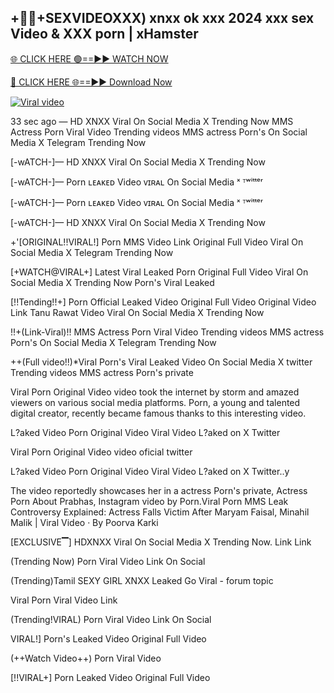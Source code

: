 ## +👙🍆+SEXVIDEOXXX) xnxx ok xxx 2024 xxx sex Video & XXX porn | xHamster

[🌐 CLICK HERE 🟢==►► WATCH NOW](https://trinoy99.blogspot.com/)


[🔴 CLICK HERE 🌐==►► Download Now](https://pornvideos199.blogspot.com/)

[![Viral video](https://i.imgur.com/E4ahGHU.jpg)](https://trinoy99.blogspot.com/)


33 sec ago —  HD XNXX Viral On Social Media X Trending Now MMS Actress   Porn Viral Video Trending videos MMS actress   Porn's On Social Media X Telegram Trending Now

[-wATCH-]—  HD XNXX Viral On Social Media X Trending Now

[-wATCH-]—   Porn ʟᴇᴀᴋᴇᴅ Video ᴠɪʀᴀʟ On Social Media ˣ ᵀʷⁱᵗᵗᵉʳ

[-wATCH-]—   Porn ʟᴇᴀᴋᴇᴅ Video ᴠɪʀᴀʟ On Social Media ˣ ᵀʷⁱᵗᵗᵉʳ

[-wATCH-]—  HD XNXX Viral On Social Media X Trending Now

+'[ORIGINAL!!VIRAL!]   Porn MMS Video Link Original Full Video Viral On Social Media X Telegram Trending Now

[+WATCH@VIRAL+] Latest Viral Leaked   Porn Original Full Video Viral On Social Media X Trending Now   Porn's Viral Leaked

[!!Tending!!+]   Porn Official Leaked Video Original Full Video Original Video Link Tanu Rawat Video Viral On Social Media X Trending Now

!!+(Link-Viral)!! MMS Actress   Porn Viral Video Trending videos MMS actress   Porn's On Social Media X Telegram Trending Now

++(Full video!!)*Viral  Porn's Viral Leaked Video On Social Media X twitter Trending videos MMS actress   Porn's private

Viral  Porn Original Video video took the internet by storm and amazed viewers on various social media platforms.   Porn, a young and talented digital creator, recently became famous thanks to this interesting video.

L?aked Video   Porn Original Video Viral Video L?aked on X Twitter

Viral  Porn Original Video video oficial twitter

L?aked Video   Porn Original Video Viral Video L?aked on X Twitter..y

The video reportedly showcases her in a actress   Porn's private, Actress   Porn About Prabhas, Instagram video by   Porn.Viral  Porn MMS Leak Controversy Explained: Actress Falls Victim After Maryam Faisal, Minahil Malik | Viral Video · By Poorva Karki

[EXCLUSIVE▔]  HDXNXX Viral On Social Media X Trending Now. Link Link

(Trending Now)   Porn Viral Video Link On Social

(Trending)Tamil SEXY GIRL XNXX Leaked Go Viral - forum topic

Viral  Porn Viral Video Link

(Trending!VIRAL)   Porn Viral Video Link On Social

VIRAL!]   Porn's Leaked Video Original Full Video

(++Watch Video++)   Porn Viral Video

[!!VIRAL+]   Porn Leaked Video Original Full Video
